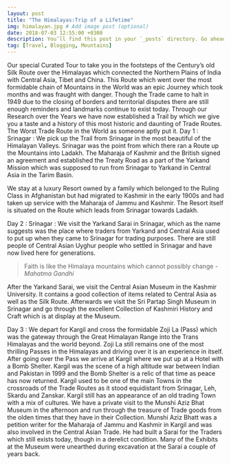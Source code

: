```yaml
---
layout: post
title: "The Himalayas:Trip of a Lifetime"
img: himalayan.jpg # Add image post (optional)
date: 2018-07-03 12:55:00 +0300
description: You’ll find this post in your `_posts` directory. Go ahead and edit it and re-build the site to see your changes. # Add post description (optional)
tag: [Travel, Blogging, Mountains]
---
```

Our special Curated Tour to take you in the footsteps of the Century’s old Silk Route over the Himalayas which connected the Northern Plains of India with Central Asia, Tibet and China. This Route which went over the most formidable chain of Mountains in the World was an epic Journey which took months and was fraught with danger. Though the Trade came to halt in 1949 due to the closing of borders and territorial disputes there are still enough reminders and landmarks continue to exist today. Through our Research over the Years we have now established a Trail by which we give you a taste and a history of this most historic and daunting of Trade Routes. The Worst Trade Route in the World as someone aptly put it.
Day 1 : Srinagar :  We pick up the Trail from Srinagar in the most beautiful of the Himalayan Valleys. Srinagar was the point from which there ran a Route up the Mountains into Ladakh. The Maharaja of Kashmir and the British signed an agreement and established the Treaty Road as a part of the Yarkand Mission which was supposed to run from Srinagar to Yarkand in Central Asia in the Tarim Basin.

We stay at a luxury Resort owned by a family which belonged to the Ruling Class in Afghanistan but had migrated to Kashmir in the early 1900s and had taken up service with the Maharaja of Jammu and Kashmir. The Resort itself is situated on the Route which leads from Srinagar towards Ladakh.

Day 2 : Srinagar : We visit the Yarkand Sarai in Srinagar, which as the name suggests was the place where traders from Yarkand and Central Asia used to put up when they came to Srinagar for trading purposes. There are still people of Central Asian Uyghur people who settled in Srinagar and have now lived here for generations.

> Faith is like the Himalaya mountains which cannot possibly change <cite>- Mahatma Gandhi</cite>

After the Yarkand Sarai, we visit the Central Asian Museum in the Kashmir University. It contains a good collection of items related to Central Asia as well as the Silk Route. Afterwards we visit the Sri Partap Singh Museum in Srinagar and go through the excellent Collection of Kashmiri History and Craft which is at display at the Museum.

Day 3 : We depart for Kargil and cross the formidable Zoji La (Pass) which was the gateway through the Great Himalayan Range into the Trans Himalayas and the world beyond. Zoji La still remains one of the most thrilling Passes in the Himalayas and driving over it is an experience in itself. After going over the Pass we arrive at Kargil where we put up at a Hotel with a Bomb Shelter. Kargil was the scene of a high altitude war between Indian and Pakistan in 1999 and the Bomb Shelter is a relic of that time as peace has now returned.
Kargil used to be one of the main Towns in the crossroads of the Trade Routes as it stood equidistant from Srinagar, Leh, Skardu and Zanskar. Kargil still has an appearance of an old trading Town with a mix of cultures. We have a private visit to the Munshi Aziz Bhat Museum in the afternoon and run through the treasure of Trade goods from the olden times that they have in their Collection. Munshi Aziz Bhatt was a petition writer for the Maharaja of Jammu and Kashmir in Kargil and was also involved in the Central Asian Trade. He had built a Sarai for the Traders which still exists today, though in a derelict condition. Many of the Exhibits at the Museum were unearthed during excavation at the Sarai a couple of years back.
